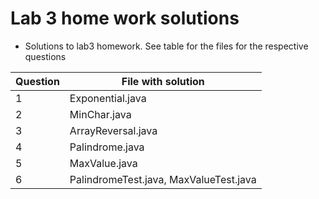 # Lab 3 home work solutions

- Solutions to lab3 homework. See table for the files for the respective questions

| Question | File with solution                     |
| -------- | -------------------------------------- |
| 1        | Exponential.java                       |
| 2        | MinChar.java                           |
| 3        | ArrayReversal.java                     |
| 4        | Palindrome.java                        |
| 5        | MaxValue.java                          |
| 6        | PalindromeTest.java, MaxValueTest.java |

